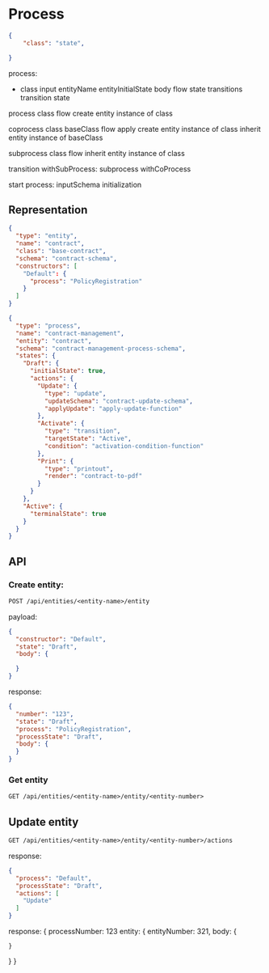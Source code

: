
# Process

```json
{
    "class": "state",

}
```

process:

- class
  input
     entityName
     entityInitialState
     body
  flow
    state
      transitions
        transition
          state

process
  class
  flow
  create entity instance of class

coprocess
  class
  baseClass
  flow
  apply
  create entity instance of class
  inherit entity instance of baseClass

subprocess
  class
  flow
  inherit entity instance of class

transition
  withSubProcess: subprocess
  withCoProcess

start process:
  inputSchema
  initialization

## Representation

```json
{
  "type": "entity",
  "name": "contract",
  "class": "base-contract",
  "schema": "contract-schema",
  "constructors": [
    "Default": {
      "process": "PolicyRegistration"
    }
  ]
}
```

```json
{
  "type": "process",
  "name": "contract-management",
  "entity": "contract",
  "schema": "contract-management-process-schema",
  "states": {
    "Draft": {
      "initialState": true,
      "actions": {
        "Update": {
          "type": "update",
          "updateSchema": "contract-update-schema",
          "applyUpdate": "apply-update-function"
        },
        "Activate": {
          "type": "transition",
          "targetState": "Active",
          "condition": "activation-condition-function"
        },
        "Print": {
          "type": "printout",
          "render": "contract-to-pdf"
        }
      }
    },
    "Active": {
      "terminalState": true
    }
  }
}
```


## API

### Create entity:

```rest
POST /api/entities/<entity-name>/entity
```

payload:

```json
{
  "constructor": "Default",
  "state": "Draft",
  "body": {

  }
}
```

response:

```json
{
  "number": "123",
  "state": "Draft",
  "process": "PolicyRegistration",
  "processState": "Draft",
  "body": {
  }
}
```

### Get entity

```rest
GET /api/entities/<entity-name>/entity/<entity-number>
```

## Update entity

```rest
GET /api/entities/<entity-name>/entity/<entity-number>/actions
```

response:

```json
{
  "process": "Default",
  "processState": "Draft",
  "actions": [
    "Update"
  ]
}
```

response:
{
  processNumber: 123
  entity: {
    entityNumber: 321,
    body: {
      
    }
  }
}
```
